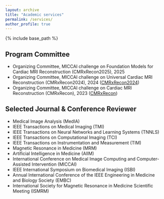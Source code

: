 ```yaml
---
layout: archive
title: "Academic services"
permalink: /services/
author_profile: true
---
```


{% include base_path %}

Program Committee
------
- Organizing Committee, MICCAI challenge on Foundation Models for Cardiac MRI Reconstruction (CMRxRecon2025), 2025
- Organizing Committee, MICCAI challenge on Universal Cardiac MRI Reconstruction (CMRxRecon2024), 2024 ([CMRxRecon2024](https://github.com/CmrxRecon/CMRxRecon2024))
- Organizing Committee, MICCAI challenge on Cardiac MRI Reconstruction (CMRxRecon), 2023 ([CMRxRecon](https://github.com/CmrxRecon/CMRxRecon))

Selected Journal & Conference Reviewer
------
- Medical Image Analysis (MedIA)
- IEEE Transactions on Medical Imaging (TMI)
- IEEE Transactions on Neural Networks and Learning Systems (TNNLS)
- IEEE Transactions on Computational Imaging (TCI)
- IEEE Transactions on Instrumentation and Measurement (TIM)
- Magnetic Resonance in Medicine (MRM)
- Artificial Intelligence in Medicine (AIIM)
- International Conference on Medical Image Computing and Computer-Assisted Intervention (MICCAI)
- IEEE International Symposium on Biomedical Imaging (ISBI)
- Annual International Conference of the IEEE Engineering in Medicine and Biology Society (EMBC)
- International Society for Magnetic Resonance in Medicine Scientific Meeting (ISMRM)
